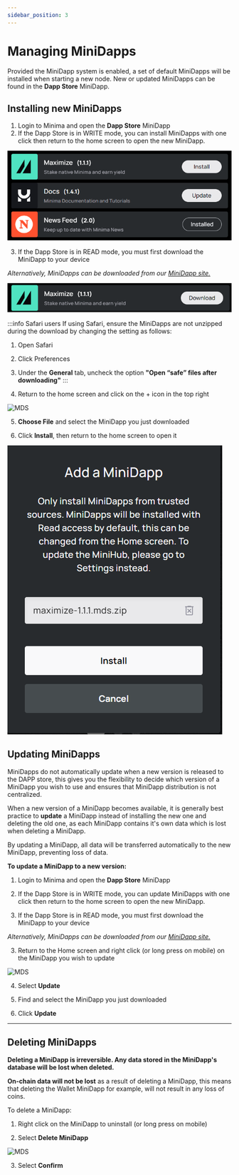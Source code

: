 ```yaml
---
sidebar_position: 3
---
```


# Managing MiniDapps

Provided the MiniDapp system is enabled, a set of default MiniDapps will be installed when starting a new node. New or updated MiniDapps can be found in the **Dapp Store** MiniDapp.

## Installing new MiniDapps

1. Login to Minima and open the **Dapp Store** MiniDapp
2. If the Dapp Store is in WRITE mode, you can install MiniDapps with one click then return to the home screen to open the new MiniDapp.

![MDS](/img/runanode/mds_dappstore.png#width50)


3. If the Dapp Store is in READ mode, you must first download the MiniDapp to your device

*Alternatively, MiniDapps can be downloaded from our [MiniDapp site.](https://minidapps.minima.global/)*

![MDS](/img/runanode/mds_dappstoreread.png#width50)

:::info Safari users
If using Safari, ensure the MiniDapps are not unzipped during the download by changing the setting as follows:
1. Open Safari 
2. Click Preferences
3. Under the **General** tab, uncheck the option **"Open “safe” files after downloading"**
:::

4. Return to the home screen and click on the + icon in the top right 

![MDS](/img/runanode/mds_installdapp.png)

5. **Choose File** and select the MiniDapp you just downloaded

6. Click **Install**, then return to the home screen to open it

![MDS](/img/runanode/mds_installdapp3.png#width30)


## Updating MiniDapps

MiniDapps do not automatically update when a new version is released to the DAPP store, this gives you the flexibility to decide which version of a MiniDapp you wish to use and ensures that MiniDapp distribution is not centralized. 

When a new version of a MiniDapp becomes available, it is generally best practice to **update** a MiniDapp instead of installing the new one and deleting the old one, as each MiniDapp contains it's own data which is lost when deleting a MiniDapp.

By updating a MiniDapp, all data will be transferred automatically to the new MiniDapp, preventing loss of data. 

**To update a MiniDapp to a new version:**

1. Login to Minima and open the **Dapp Store** MiniDapp

2. If the Dapp Store is in WRITE mode, you can update MiniDapps with one click then return to the home screen to open the new MiniDapp.

3. If the Dapp Store is in READ mode, you must first download the MiniDapp to your device 

*Alternatively, MiniDapps can be downloaded from our [MiniDapp site.](https://minidapps.minima.global/)*

3. Return to the Home screen and right click (or long press on mobile) on the MiniDapp you wish to update

![MDS](/img/runanode/mds_dappoptions.png#width40)

4. Select **Update**

5. Find and select the MiniDapp you just downloaded 

6. Click **Update**


<!-- 
2. Save it to your node's basefolder. If using Docker, this will be the `minimadocker9001` folder for example. Desktop users can set their basefolder when starting their node using the `-basefolder` parameter.
3. From the Minima Terminal, run 
```
mds
```
You may have to accept a pending command. 

4. Copy the `uid` of the minidapp you wish to update

```
      "uid":"0x21D94D4EBE2AFE1284D180334F34B93E0C435CDDBC1A219C501E1F72EBBCF103",
      "conf":{
        "name":"MiniSwap",
        "icon":"webicon.png",
        "version":"0.1",
        "description":"Swap ETH or Tokens for Minima trustlessly using HTLC atomic swaps on Miniswap",
        "permission":"write",
        "browser":"internal"
```

5. Run


``` 
mds action:update uid: file:
```

where 
- `uid` is the uid of the MiniDapp you are updating and 
- `file:` is either the name of the MiniDapp e.g. wallet-1.0.mds.zip (if the MiniDapp exists in the basefolder) or the full path is the MiniDapp is not in the basefolder.

You may have to accept another pending command unless the Terminal has been given WRITE access.

Example

``` 
mds action:update uid:0x21D94D4EBE2AFE1284D18034F34B93E0C435CDDBC1A219C501E1F72EBBCF103 file:miniswap-0.2.mds.zip
```
or 
```
mds action:update uid:0x21D94D4EBE2AFE1284D180334F34B93E0C435CDDBC1A219C501E1F72EBBCF103 file:C\Users\youruser\Downloads\miniswap-0.2.mds.zip
```
Output:
```
{
  "command":"mds",
  "params":{
    "action":"update",
    "file":"miniswap-0.2.mds.zip",
    "uid":"0x21D94D4EBE2AFE1284D180334F34B93E0C435CDDBC1A219C501E1F72EBBCF103"
  },
  "status":true,
  "pending":false,
  "response":{
    "updated":{
      "uid":"0x21D94D4EBE2AFE1284D180334F34B93E0C435CDDBC1A219C501E1F72EBBCF103",
      "conf":{
        "name":"MiniSwap",
        "icon":"webicon.png",
        "version":"0.2",
        "description":"Swap ETH or Tokens for Minima trustlessly using HTLC atomic swaps on Miniswap",
        "permission":"write",
        "browser":"internal"
      }
    }
  }
}
```

6. The MiniDapp will be updated, retaining it's previous data and permissions. -->

-------
## Deleting MiniDapps

**Deleting a MiniDapp is irreversible. Any data stored in the MiniDapp's database will be lost when deleted.**

**On-chain data will not be lost** as a result of deleting a MiniDapp, this means that deleting the Wallet MiniDapp for example, will not result in any loss of coins.

To delete a MiniDapp:

1. Right click on the MiniDapp to uninstall (or long press on mobile)

2. Select **Delete MiniDapp** 

![MDS](/img/runanode/mds_dappoptions.png#width40)

3. Select **Confirm**

<!-- 
1. From the Command Line where Minima is running, type 
```
mds
```
You should see an output similar to below:

```
mds
{
  "command":"mds",
  "status":true,
  "response":{
    "password":"1SV0-F0WN-K367",
    "minidapps":[{
      "uid":"0xFE2750C4186CF82FB4E91D5FEA21839F",
      "conf":{
        "name":"Wallet",
        "icon":"minimaWallet.png",
        "version":"0.1.5",
        "description":"Official Minima Wallet"
      }
    }]
  }
}
```
3. Copy the **UID**
4. Enter the following command, pasting your MiniDapp `uid` on the end:

**Example** 
```
mds action:uninstall uid:0xFE2750C4186CF82FB4E91D5FEA21839F
``` -->